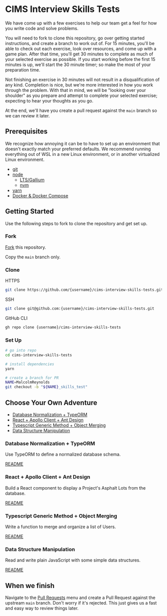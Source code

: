 # CIMS Interview Skills Tests <!-- omit in toc -->

We have come up with a few exercises to help our team get a feel for how you write code and solve problems.

You will need to fork to clone this repository, go over getting started instructions, and create a branch to work out of. For 15 minutes, you'll be able to check out each exercise, look over resources, and come up with a game plan. After that time, you'll get 30 minutes to complete as much of your selected exercise as possible. If you start working before the first 15 minutes is up, we'll start the 30 minute timer; so make the most of your preparation time.

Not finishing an exercise in 30 minutes will not result in a disqualification of any kind. Completion is nice, but we're more interested in how you work through the problem. With that in mind, we will be "looking over your shoulder" as you prepare and attempt to complete your selected exercise; expecting to hear your thoughts as you go.

At the end, we'll have you create a pull request against the `main` branch so we can review it later.

## Prerequisites <!-- omit in toc -->

We recognize how annoying it can be to have to set up an environment that doesn't exactly match your preferred defaults. We recommend running everything out of WSL in a new Linux environment, or in another virtualized Linux environment.

- [git](https://git-scm.com/downloads)
- [node](https://nodejs.org)
  - [LTS/Gallium](https://nodejs.org/download/release/v16.20.0/)
  - [nvm](https://github.com/nvm-sh/nvm?tab=readme-ov-file#installing-and-updating)
- [yarn](https://yarnpkg.com/getting-started/install)
- [Docker & Docker Compose](https://docs.docker.com/get-docker)

## Getting Started <!-- omit in toc -->

Use the following steps to fork to clone the repository and get set up.

### Fork <!-- omit in toc -->

[Fork](https://github.com/HorrocksEngineers/cims-interview-skills-tests/fork) this repository.

Copy the `main` branch only.

### Clone <!-- omit in toc -->

HTTPS

```bash
git clone https://github.com/{username}/cims-interview-skills-tests.git
```

SSH

```bash
git clone git@github.com:{username}/cims-interview-skills-tests.git
```

GitHub CLI

```bash
gh repo clone {username}/cims-interview-skills-tests
```

### Set Up <!-- omit in toc -->

```bash
# go into repo
cd cims-interview-skills-tests

# install dependencies
yarn

# create a branch for PR
NAME=MalcolmReynolds
git checkout -b "${NAME}_skills_test"
```

## Choose Your Own Adventure <!-- omit in toc -->

- [Database Normalization + TypeORM](#database-normalization--typeorm)
- [React + Apollo Client + Ant Design](#react--apollo-client--ant-design)
- [Typescript Generic Method + Object Merging](#typescript-generic-method--object-merging)
- [Data Structure Manipulation](#data-structure-manipulation)

### Database Normalization + TypeORM

Use TypeORM to define a normalized database schema.

[README](/database-normalization-typeorm/README.md#background)

### React + Apollo Client + Ant Design

Build a React component to display a Project's Asphalt Lots from the database.

[README](/react-apollo-ant/README.md#background)

### Typescript Generic Method + Object Merging

Write a function to merge and organize a list of Users.

[README](/generic-object-merging/README.md#background)

### Data Structure Manipulation

Read and write plain JavaScript with some simple data structures.

[README](/data-structure-manipulation/README.md)

## When we finish <!-- omit in toc -->

Navigate to the [Pull Requests](https://github.com/HorrocksEngineers/cims-interview-skills-tests/pulls) menu and create a Pull Request against the upstream `main` branch. Don't worry if it's rejected. This just gives us a fast and easy way to review things later.
